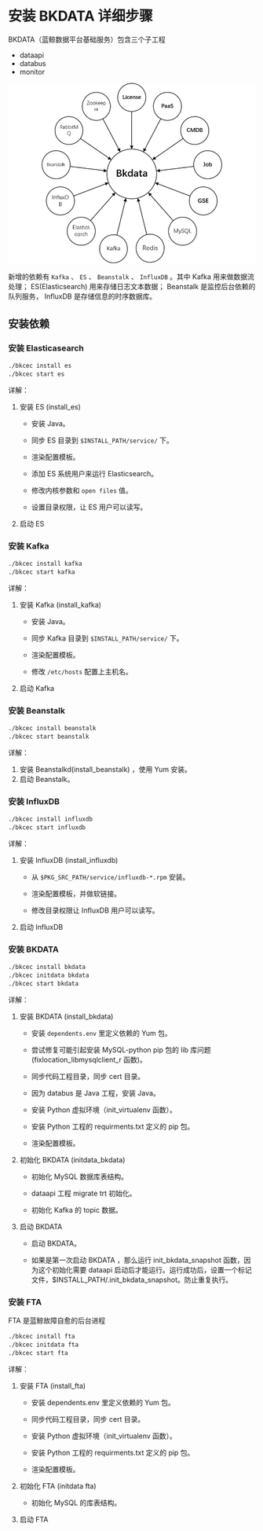 # 安装 BKDATA 详细步骤

BKDATA（蓝鲸数据平台基础服务）包含三个子工程

- dataapi
- databus
- monitor

![Bkdata依赖简图](../../assets/bkdata_depends.png)

新增的依赖有 `Kafka` 、 `ES` 、 `Beanstalk` 、 `InfluxDB` 。其中 Kafka 用来做数据流处理； ES(Elasticsearch) 用来存储日志文本数据； Beanstalk 是监控后台依赖的队列服务， InfluxDB 是存储信息的时序数据库。

## 安装依赖

### 安装 Elasticasearch

```bash
./bkcec install es
./bkcec start es
```

详解：

1. 安装 ES (install_es)
    - 安装 Java。

    - 同步 ES 目录到 `$INSTALL_PATH/service/` 下。

    - 渲染配置模板。

    - 添加 ES 系统用户来运行 Elasticsearch。

    - 修改内核参数和 `open files` 值。

    - 设置目录权限，让 ES 用户可以读写。

2. 启动 ES

### 安装 Kafka

```bash
./bkcec install kafka
./bkcec start kafka
```

详解：

1. 安装 Kafka (install_kafka)

    - 安装 Java。

    - 同步 Kafka 目录到 `$INSTALL_PATH/service/` 下。

    - 渲染配置模板。

    - 修改 `/etc/hosts` 配置上主机名。

2. 启动 Kafka

### 安装 Beanstalk

```bash
./bkcec install beanstalk
./bkcec start beanstalk
```

详解：

1. 安装 Beanstalkd(install_beanstalk) ，使用 Yum 安装。
2. 启动 Beanstalk。

### 安装 InfluxDB

```bash
./bkcec install influxdb
./bkcec start influxdb
```

详解：

1. 安装 InfluxDB (install_influxdb)

    - 从 `$PKG_SRC_PATH/service/influxdb-*.rpm` 安装。

    - 渲染配置模板，并做软链接。

    - 修改目录权限让 InfluxDB 用户可以读写。

2. 启动 InfluxDB

### 安装 BKDATA

```bash
./bkcec install bkdata
./bkcec initdata bkdata
./bkcec start bkdata
```

详解：

1. 安装 BKDATA (install_bkdata)

    - 安装 `dependents.env` 里定义依赖的 Yum 包。

    - 尝试修复可能引起安装 MySQL-python pip 包的 lib 库问题 (fixlocation_libmysqlclient_r 函数)。

    - 同步代码工程目录，同步 cert 目录。

    - 因为 databus 是 Java 工程，安装 Java。

    - 安装 Python 虚拟环境（init_virtualenv 函数）。

    - 安装 Python 工程的 requirments.txt 定义的 pip 包。

    - 渲染配置模板。

2. 初始化 BKDATA (initdata_bkdata)

    - 初始化 MySQL 数据库表结构。

    - dataapi 工程 migrate trt 初始化。

    - 初始化 Kafka 的 topic 数据。

3. 启动 BKDATA

    - 启动 BKDATA。

    - 如果是第一次启动 BKDATA ，那么运行 init_bkdata_snapshot 函数，因为这个初始化需要 dataapi 启动后才能运行。运行成功后，设置一个标记文件，$INSTALL_PATH/.init_bkdata_snapshot。防止重复执行。


### 安装 FTA

FTA 是蓝鲸故障自愈的后台进程

```bash
./bkcec install fta
./bkcec initdata fta
./bkcec start fta
```

详解：

1. 安装 FTA  (install_fta)

    - 安装 dependents.env 里定义依赖的 Yum 包。

    - 同步代码工程目录，同步 cert 目录。

    - 安装 Python 虚拟环境（init_virtualenv 函数）。

    - 安装 Python 工程的 requirments.txt 定义的 pip 包。

    - 渲染配置模板。

2. 初始化 FTA (initdata fta)

    - 初始化 MySQL 的库表结构。

3. 启动 FTA
